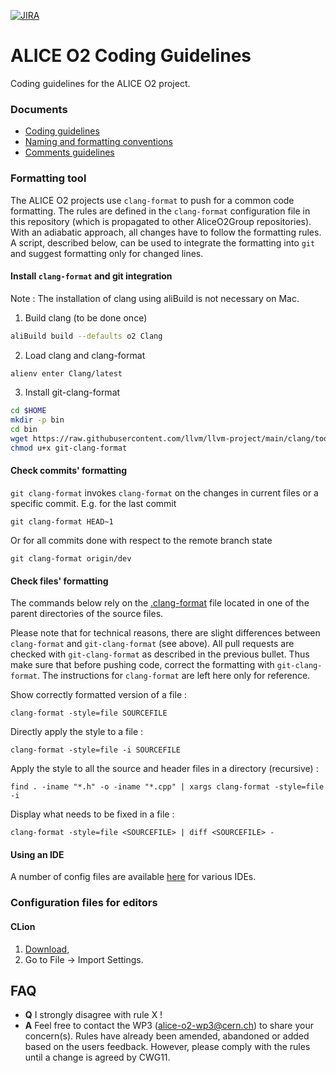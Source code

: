[![JIRA](https://img.shields.io/badge/JIRA-Report%20issue-blue.svg)](https://alice.its.cern.ch/jira/secure/CreateIssue.jspa?pid=11201&issuetype=1)

# ALICE O2 Coding Guidelines
Coding guidelines for the ALICE O2 project.

### Documents

* [Coding guidelines](https://rawgit.com/AliceO2Group/CodingGuidelines/master/coding_guidelines.html)
* [Naming and formatting conventions](https://rawgit.com/AliceO2Group/CodingGuidelines/master/naming_formatting.html)
* [Comments guidelines](https://rawgit.com/AliceO2Group/CodingGuidelines/master/comments_guidelines.html)

### Formatting tool
The ALICE O2 projects use `clang-format` to push for a common code formatting. The rules are defined in
the `clang-format` configuration file in this repository (which is propagated to other AliceO2Group repositories). With an adiabatic
approach, all changes have to follow the formatting rules. A script, described below, can be
used to integrate the formatting into `git` and suggest formatting only for
changed lines.

#### Install `clang-format` and git integration

Note : The installation of clang using aliBuild is not necessary on Mac.

1. Build clang (to be done once)
```bash
aliBuild build --defaults o2 Clang
```
2. Load clang and clang-format
```bash
alienv enter Clang/latest
```
3. Install git-clang-format
```bash
cd $HOME
mkdir -p bin
cd bin
wget https://raw.githubusercontent.com/llvm/llvm-project/main/clang/tools/clang-format/git-clang-format
chmod u+x git-clang-format
```

#### Check commits' formatting
`git clang-format` invokes `clang-format` on the changes in current files
or a specific commit. E.g. for the last commit
```
git clang-format HEAD~1
```

Or for all commits done with respect to the remote branch state
```
git clang-format origin/dev
```

#### Check files' formatting

The commands below rely on the [.clang-format](.clang-format) file located in one of the parent
directories of the source files.

Please note that for technical reasons, there are slight differences between `clang-format` and `git-clang-format` (see above). All pull requests are checked with `git-clang-format` as described in the previous bullet. Thus make sure that before pushing code, correct the formatting with `git-clang-format`. The instructions for `clang-format` are left here only for reference.

Show correctly formatted version of a file :
```
clang-format -style=file SOURCEFILE
```

Directly apply the style to a file :
```
clang-format -style=file -i SOURCEFILE
```

Apply the style to all the source and header files in a directory (recursive) :

```
find . -iname "*.h" -o -iname "*.cpp" | xargs clang-format -style=file -i
```

Display what needs to be fixed in a file :
```
clang-format -style=file <SOURCEFILE> | diff <SOURCEFILE> -
```

#### Using an IDE
A number of config files are available [here](https://github.com/AliceO2Group/CodingGuidelines) for various IDEs.


### Configuration files for editors

#### CLion
1. [Download](https://github.com/AliceO2Group/CodingGuidelines/raw/master/settings-o2-codestyle-clion.jar),
2. Go to File -> Import Settings.

## FAQ
* __Q__ I strongly disagree with rule X !
* __A__ Feel free to contact the WP3 (alice-o2-wp3@cern.ch) to share your concern(s). Rules have already been amended, abandoned or added based on the users feedback. However, please comply with the rules until a change is agreed by CWG11.

